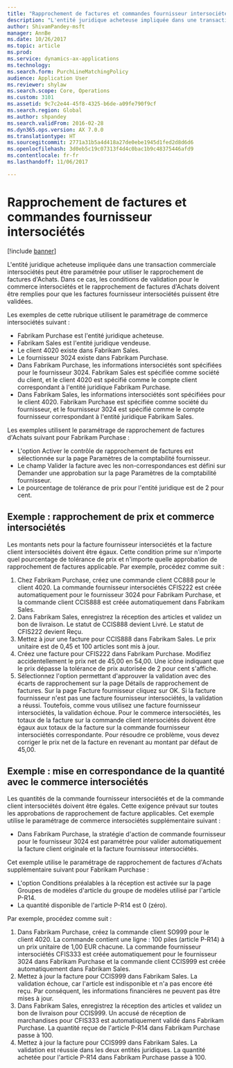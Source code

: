 ```yaml
---
title: "Rapprochement de factures et commandes fournisseur intersociétés"
description: "L'entité juridique acheteuse impliquée dans une transaction commerciale intersociétés peut être paramétrée pour utiliser le rapprochement de factures d'Achats. Dans ce cas, les conditions de validation pour le commerce intersociétés et le rapprochement de factures d'Achats doivent être remplies pour que les factures fournisseur intersociétés puissent être validées."
author: ShivamPandey-msft
manager: AnnBe
ms.date: 10/26/2017
ms.topic: article
ms.prod: 
ms.service: dynamics-ax-applications
ms.technology: 
ms.search.form: PurchLineMatchingPolicy
audience: Application User
ms.reviewer: shylaw
ms.search.scope: Core, Operations
ms.custom: 3101
ms.assetid: 9c7c2e44-45f8-4325-b6de-a09fe790f9cf
ms.search.region: Global
ms.author: shpandey
ms.search.validFrom: 2016-02-28
ms.dyn365.ops.version: AX 7.0.0
ms.translationtype: HT
ms.sourcegitcommit: 2771a31b5a4d418a27de0ebe1945d1fed2d8d6d6
ms.openlocfilehash: 3d0eb5c19c07313f4d4c0bac1b9c48375446afd9
ms.contentlocale: fr-fr
ms.lasthandoff: 11/06/2017

---
```


# <a name="invoice-matching-and-intercompany-purchase-orders"></a>Rapprochement de factures et commandes fournisseur intersociétés

[!include [banner](../includes/banner.md)]

L'entité juridique acheteuse impliquée dans une transaction commerciale intersociétés peut être paramétrée pour utiliser le rapprochement de factures d'Achats. Dans ce cas, les conditions de validation pour le commerce intersociétés et le rapprochement de factures d'Achats doivent être remplies pour que les factures fournisseur intersociétés puissent être validées.

Les exemples de cette rubrique utilisent le paramétrage de commerce intersociétés suivant :
-   Fabrikam Purchase est l'entité juridique acheteuse.
-   Fabrikam Sales est l'entité juridique vendeuse.
-   Le client 4020 existe dans Fabrikam Sales.
-   Le fournisseur 3024 existe dans Fabrikam Purchase.
-   Dans Fabrikam Purchase, les informations intersociétés sont spécifiées pour le fournisseur 3024. Fabrikam Sales est spécifiée comme société du client, et le client 4020 est spécifié comme le compte client correspondant à l'entité juridique Fabrikam Purchase.
-   Dans Fabrikam Sales, les informations intersociétés sont spécifiées pour le client 4020. Fabrikam Purchase est spécifiée comme société du fournisseur, et le fournisseur 3024 est spécifié comme le compte fournisseur correspondant à l'entité juridique Fabrikam Sales.

Les exemples utilisent le paramétrage de rapprochement de factures d'Achats suivant pour Fabrikam Purchase :
-   L'option Activer le contrôle de rapprochement de factures est sélectionnée sur la page Paramètres de la comptabilité fournisseur.
-   Le champ Valider la facture avec les non-correspondances est défini sur Demander une approbation sur la page Paramètres de la comptabilité fournisseur.
-   Le pourcentage de tolérance de prix pour l'entité juridique est de 2 pour cent.

## <a name="example-price-matching-and-intercompany-trade"></a>Exemple : rapprochement de prix et commerce intersociétés
Les montants nets pour la facture fournisseur intersociétés et la facture client intersociétés doivent être égaux. Cette condition prime sur n'importe quel pourcentage de tolérance de prix et n'importe quelle approbation de rapprochement de factures applicable. Par exemple, procédez comme suit :
1.  Chez Fabrikam Purchase, créez une commande client CC888 pour le client 4020. La commande fournisseur intersociétés CFIS222 est créée automatiquement pour le fournisseur 3024 pour Fabrikam Purchase, et la commande client CCIS888 est créée automatiquement dans Fabrikam Sales.
2.  Dans Fabrikam Sales, enregistrez la réception des articles et validez un bon de livraison. Le statut de CCIS888 devient Livré. Le statut de CFIS222 devient Reçu.
3.  Mettez à jour une facture pour CCIS888 dans Fabrikam Sales. Le prix unitaire est de 0,45 et 100 articles sont mis à jour.
4.  Créez une facture pour CFIS222 dans Fabrikam Purchase. Modifiez accidentellement le prix net de 45,00 en 54,00. Une icône indiquant que le prix dépasse la tolérance de prix autorisée de 2 pour cent s'affiche.
5.  Sélectionnez l'option permettant d'approuver la validation avec des écarts de rapprochement sur la page Détails de rapprochement de factures. Sur la page Facture fournisseur cliquez sur OK. Si la facture fournisseur n'est pas une facture fournisseur intersociétés, la validation a réussi. Toutefois, comme vous utilisez une facture fournisseur intersociétés, la validation échoue. Pour le commerce intersociétés, les totaux de la facture sur la commande client intersociétés doivent être égaux aux totaux de la facture sur la commande fournisseur intersociétés correspondante. Pour résoudre ce problème, vous devez corriger le prix net de la facture en revenant au montant par défaut de 45,00.

## <a name="example-quantity-matching-with-intercompany-trade"></a>Exemple : mise en correspondance de la quantité avec le commerce intersociétés
Les quantités de la commande fournisseur intersociétés et de la commande client intersociétés doivent être égales. Cette exigence prévaut sur toutes les approbations de rapprochement de facture applicables. Cet exemple utilise le paramétrage de commerce intersociétés supplémentaire suivant :
-   Dans Fabrikam Purchase, la stratégie d'action de commande fournisseur pour le fournisseur 3024 est paramétrée pour valider automatiquement la facture client originale et la facture fournisseur intersociétés.

Cet exemple utilise le paramétrage de rapprochement de factures d'Achats supplémentaire suivant pour Fabrikam Purchase :
-   L'option Conditions préalables à la réception est activée sur la page Groupes de modèles d'article du groupe de modèles utilisé par l'article P-R14.
-   La quantité disponible de l'article P-R14 est 0 (zéro).

Par exemple, procédez comme suit :
1.  Dans Fabrikam Purchase, créez la commande client SO999 pour le client 4020. La commande contient une ligne : 100 piles (article P-R14) à un prix unitaire de 1,00 EUR chacune. La commande fournisseur intersociétés CFIS333 est créée automatiquement pour le fournisseur 3024 dans Fabrikam Purchase et la commande client CCIS999 est créée automatiquement dans Fabrikam Sales.
2.  Mettez à jour la facture pour CCIS999 dans Fabrikam Sales. La validation échoue, car l'article est indisponible et n'a pas encore été reçu. Par conséquent, les informations financières ne peuvent pas être mises à jour.
3.  Dans Fabrikam Sales, enregistrez la réception des articles et validez un bon de livraison pour CCIS999. Un accusé de réception de marchandises pour CFIS333 est automatiquement validé dans Fabrikam Purchase. La quantité reçue de l'article P-R14 dans Fabrikam Purchase passe à 100.
4.  Mettez à jour la facture pour CCIS999 dans Fabrikam Sales. La validation est réussie dans les deux entités juridiques. La quantité achetée pour l'article P-R14 dans Fabrikam Purchase passe à 100.






